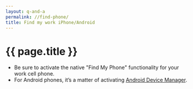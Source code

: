 ```yaml
---
layout: q-and-a
permalink: //find-phone/
title: Find my work iPhone/Android
---
```

# {{ page.title }}

* Be sure to activate the native "Find My Phone" functionality for your work cell phone.
* For Android phones, it’s a matter of activating [Android Device Manager](https://www.google.com/android/devicemanager).

